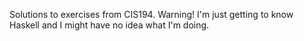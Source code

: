 Solutions to exercises from CIS194. Warning! I'm just getting to know Haskell and I might have no idea what I'm doing.
